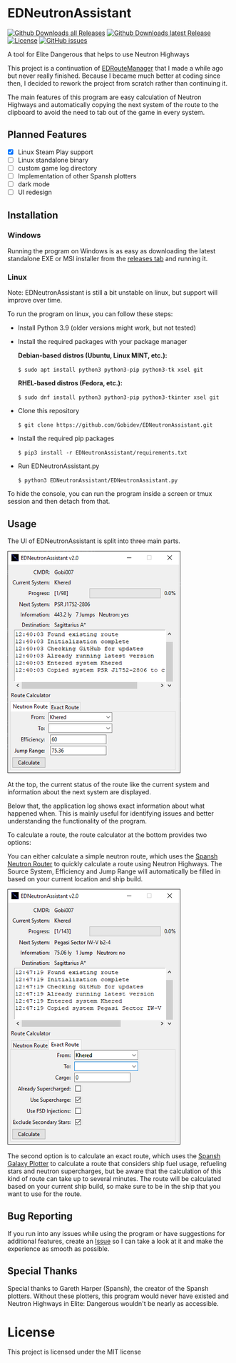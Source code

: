 # EDNeutronAssistant
[![Github Downloads all Releases](https://img.shields.io/github/downloads/Gobidev/EDNeutronAssistant/total)](https://github.com/Gobidev/EDNeutronAssistant/releases)
[![Github Downloads latest Release](https://img.shields.io/github/downloads/Gobidev/EDNeutronAssistant/latest/total)](https://github.com/Gobidev/EDNeutronAssistant/releases/latest)
[![License](https://img.shields.io/github/license/Gobidev/EDNeutronAssistant)](https://github.com/Gobidev/EDNeutronAssistant/blob/main/LICENSE)
[![GitHub issues](https://img.shields.io/github/issues/Gobidev/EDNeutronAssistant)](https://github.com/Gobidev/EDNeutronAssistant/issues)


A tool for Elite Dangerous that helps to use Neutron Highways

This project is a continuation of [EDRouteManager](https://github.com/Gobidev/EDRouteManager) that I made a while ago
but never really finished. Because I became much better at coding 
since then, I decided to rework the project from scratch rather than continuing it.

The main features of this program are easy calculation of Neutron Highways and automatically copying the next system of
the route to the clipboard to avoid the need to tab out of the game in every system.

## Planned Features
- [x] Linux Steam Play support
- [ ] Linux standalone binary
- [ ] custom game log directory  
- [ ] Implementation of other Spansh plotters
- [ ] dark mode
- [ ] UI redesign

## Installation

### Windows
Running the program on Windows is as easy as downloading the latest standalone EXE or MSI installer from the
[releases tab](https://github.com/Gobidev/EDNeutronAssistant/releases/) and running it.

### Linux
Note: EDNeutronAssistant is still a bit unstable on linux, but support will improve over time.

To run the program on linux, you can follow these steps:

- Install Python 3.9 (older versions might work, but not tested)
- Install the required packages with your package manager

    **Debian-based distros (Ubuntu, Linux MINT, etc.):**

    `$ sudo apt install python3 python3-pip python3-tk xsel git`

    **RHEL-based distros (Fedora, etc.):**

    `$ sudo dnf install python3 python3-pip python3-tkinter xsel git`

- Clone this repository

    `$ git clone https://github.com/Gobidev/EDNeutronAssistant.git`

- Install the required pip packages

    `$ pip3 install -r EDNeutronAssistant/requirements.txt`

- Run EDNeutronAssistant.py

    `$ python3 EDNeutronAssistant/EDNeutronAssistant.py`

To hide the console, you can run the program inside a screen or tmux session and then detach from that. 

## Usage
The UI of EDNeutronAssistant is split into three main parts.

![alt_text](https://github.com/Gobidev/EDNeutronAssistant/raw/main/screenshots/screenshot_simple_route.png)

At the top, the current status of the route like the current system and information about the next system are displayed.

Below that, the application log shows exact information about what happened when. This is mainly useful for identifying
issues and better understanding the functionality of the program.

To calculate a route, the route calculator at the bottom provides two options:

You can either calculate a simple neutron route, which uses the 
[Spansh Neutron Router](https://www.spansh.co.uk/plotter) to quickly calculate a route using Neutron Highways. The Source
System, Efficiency and Jump Range will automatically be filled in based on your current location and ship build.

![alt_text](https://github.com/Gobidev/EDNeutronAssistant/raw/main/screenshots/screenshot_exact_route.png)

The second option is to calculate an exact route, which uses the [Spansh Galaxy Plotter](https://www.spansh.co.uk/exact-plotter)
to calculate a route that considers ship fuel usage, refueling stars and neutron supercharges, but be aware that the calculation
of this kind of route can take up to several minutes. The route will be calculated
based on your current ship build, so make sure to be in the ship that you want to use for the route.

## Bug Reporting
If you run into any issues while using the program or have suggestions for additional features, create an
[Issue](https://github.com/Gobidev/EDNeutronAssistant/issues) so I can take a look at it and make the experience as smooth
as possible.

## Special Thanks
Special thanks to Gareth Harper (Spansh), the creator of the Spansh plotters. Without these plotters, this program would never have
existed and Neutron Highways in Elite: Dangerous wouldn't be nearly as accessible.

# License
This project is licensed under the MIT license